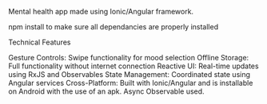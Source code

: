 Mental health app made using Ionic/Angular framework.

npm install to make sure all dependancies are properly installed

Technical Features

Gesture Controls: Swipe functionality for mood selection
Offline Storage: Full functionality without internet connection
Reactive UI: Real-time updates using RxJS and Observables
State Management: Coordinated state using Angular services
Cross-Platform: Built with Ionic/Angular and is installable on Android with the use of an apk.
Async Observable used.
